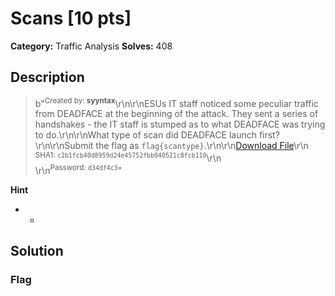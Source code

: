 # Scans [10 pts]

**Category:** Traffic Analysis
**Solves:** 408

## Description
>b"<sup>Created by: <b>syyntax</b></sup>\r\n\r\nESUs IT staff noticed some peculiar traffic from DEADFACE at the beginning of the attack. They sent a series of handshakes - the IT staff is stumped as to what DEADFACE was trying to do.\r\n\r\nWhat type of scan did DEADFACE launch first?\r\n\r\nSubmit the flag as `flag{scantype}`.\r\n\r\n[Download File](https://tinyurl.com/352bfsn4)\r\n<br><sup>SHA1: `c2b1fcb40d8959d24e45752fbb040521c8fcb110`</sup>\r\n<br>\r\n<sup>Password: `d34df4c3`</sup>"

**Hint**
* -

## Solution

### Flag

